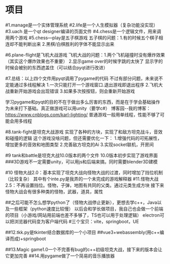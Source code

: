 # 项目
#1.manage是一个实体管理系统
#2.life是一个人生模拟器（复杂功能没实现）
#3.uach 是一个qt designer编译的页面文件
#4.chess是一个逻辑文件，用来调用两个游戏
#5.chess—play是五子棋游戏
五子棋的问题：1.有的时候五个棋子相连却不能判断出来
2.黑棋/白棋胜利的字体不能显示出来

#6.plane-flight是飞机大战游戏
飞机大战的问题：1.两个飞机碰撞时没有爆炸效果（其实这个爆炸效果也不重要）
2.显示game over的时候字跳的太快了
显示字的时候会被别的东西遮盖住（可以结合pyqt进行改进）

#7.总结：以上四个文件用pyqt调用了pygame的代码
不过有部分问题，未来说不定能通过多线程解决
1.一次只能打开一个游戏窗口.退出游戏即退出程序
2.飞机大战重新开始游戏会出现错误
3.如果多次按按钮，则会重新开始游戏

学习pygame和pyqt的目的不在于做出多么厉害的东西，而是在于学会基础操作
为未来打下基础。真正做游戏可以用unity（要学c#）
博客园--我的博客：https://www.cnblogs.com/karl-lighting/
普通游戏一般用单线程，性能不够了可能会用多线程

#8.tank-fight是坦克大战游戏
实现了各种的方块，实现了和敌方坦克战斗，音效和碰撞的逻辑
这个游戏没啥问题，但还需要优化一下：
1.增强代码的可拓展性，增加更多的音效和地图类型
2.完善敌方坦克的Ai
3.实现socket联机，开房间

#9 tank和battle是坦克大战10.0版本的两个文件
10.0版本初步实现了游戏界面
###3D游戏不一定需要unity，可以用js和后端来搞，同时需要blender3D建模

#10 怪物大战2.0：基本实现了坦克大战向怪物大战的过渡，同时增加了挡位机制（比较复杂）
其中有个inte.py是我弄的一个未完成的游戏解释器
#11.怪物大战2.5：不再设置挡位。怪物，子弹，地图有共同的父类。通过元类生成方块
接下来怪物大战会有很多种类的怪物，武器，道具，属性

##之后可能不怎么想学python了（怪物大战停止更新），更想去学c++，Java以及一些框架（python速度比较慢）
以后会和学长做项目，我自己也会做一个前端的项目（小游戏/网站用前端也差不多够了，TS也可以用于处理逻辑）
electron可以把浏览器代码变为客户端代码
#三个宝贝：vite，springboot，UE

##12.tkk.py是tkinter结合数据库的一个小项目
##vue3+webassembly(用c++编译而成)+springboot

##13.Magic game1.0一个不完善有bug的c++初级坦克大战，接下来的版本会让它更加完善
##14.用pygame做了一个简易的音乐播放器
